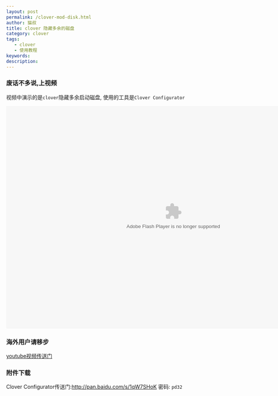 ```yaml
---
layout: post
permalink: /clover-mod-disk.html
author: 猫叔
title: clover 隐藏多余的磁盘
category: clover
tags: 
   - clover
   - 使用教程
keywords: 
description: 
---
```


### 废话不多说,上视频
视频中演示的是`clover`隐藏多余启动磁盘,
使用的工具是`Clover Configurator`

<embed src="http://player.youku.com/player.php/sid/XMTMzMzIyNzcwOA==/v.swf" allowFullScreen="true" quality="high" width="900" height="600" align="middle" allowScriptAccess="always" type="application/x-shockwave-flash">



### 海外用户请移步

[youtube视频传送门](https://youtu.be/D4ca9T-7MVc)


### 附件下载
Clover Configurator传送门:<http://pan.baidu.com/s/1qW7SHoK> 密码: `pd32`


